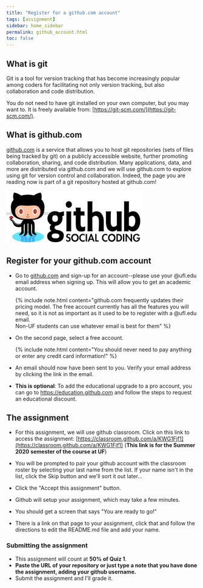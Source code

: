 ```yaml
---
title: "Register for a github.com account"
tags: [assignment]
sidebar: home_sidebar
permalink: github_account.html
toc: false
---
```


## What is git

Git is a tool for version tracking that has become increasingly popular among coders for facilitating not only version tracking, but also collaboration and code distribution.

You do not need to have git installed on your own computer, but you may want to. It is freely available from: [https://git-scm.com/](https://git-scm.com/).

## What is github.com

[github.com](github.com) is a service that allows you to host git repositories (sets of files being tracked by git) on a publicly accessible website, further promoting collaboration, sharing, and code distribution. Many applications, data, and more are distributed via github.com and we will use github.com to explore using git for version control and collaboration. Indeed, the page you are reading now is part of a git repository hosted at github.com!

![github.com social coding logo](images/github_logo.jpg)  

## Register for your github.com account

* Go to [github.com](github.com) and sign-up for an account--please use your @ufl.edu email address when signing up. This will allow you to get an academic account.

  {% include note.html content="github.com frequently updates their pricing model. The free account currently has all the features you will need, so it is not as important as it used to be to register with a @ufl.edu email.<br>
  Non-UF students can use whatever email is best for them" %} 

* On the second page, select a free account.

  {% include note.html content="You should never need to pay anything or enter any credit card information!" %}

* An email should now have been sent to you. Verify your email address by clicking the link in the email.

* **This is optional**: To add the educational upgrade to a pro account, you can go to https://education.github.com and follow the steps to request an educational discount.

## The assignment

* For this assignment, we will use github classroom. Click on this link to access the assignment: [https://classroom.github.com/a/KWG1Fjf1](https://classroom.github.com/a/KWG1Fjf1) (**This link is for the Summer 2020 semester of the course at UF**)

* You will be prompted to pair your github account with the classroom roster by selecting your last name from the list. If your name isn't in the list, click the Skip button and we'll sort it out later...

* Click the "Accept this assignment" button.

* Github will setup your assignment, which may take a few minutes.

* You should get a screen that says "You are ready to go!"

* There is a link on that page to your assignment, click that and follow the directions to edit the README.md file and add your name.

### Submitting the assignment

* This assignment will count at **50% of Quiz 1**.
* **Paste the URL of your repository or just type a note that you have done the assignment, adding your github username.**
* Submit the assignment and I'll grade it.
